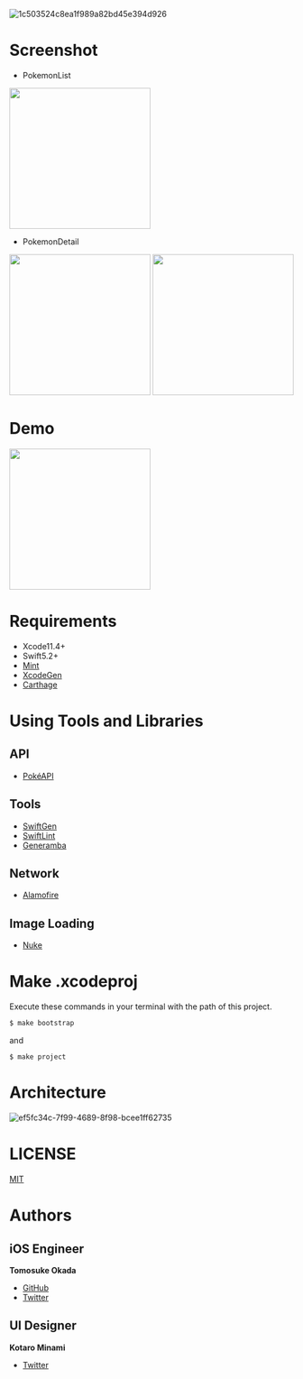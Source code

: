 ![1c503524c8ea1f989a82bd45e394d926](https://user-images.githubusercontent.com/20692907/78142386-d6a7dc00-7467-11ea-81ca-c21b6b77d823.png)

# Screenshot

- PokemonList

<img src="https://user-images.githubusercontent.com/20692907/79763119-9a78e480-835e-11ea-9e20-1816672632fd.png" width="250">

- PokemonDetail

<img src="https://user-images.githubusercontent.com/20692907/79763126-9cdb3e80-835e-11ea-871e-c5889eeebfa7.png" width="250">

<img src="https://user-images.githubusercontent.com/20692907/79766430-f04f8b80-8362-11ea-88fc-1bcc182fcd3c.png" width="250">

# Demo
<img src="https://user-images.githubusercontent.com/20692907/79763116-977df400-835e-11ea-93c9-e2bc04d89b8a.gif" width="250">

# Requirements
- Xcode11.4+
- Swift5.2+
- [Mint](https://github.com/yonaskolb/Mint)
- [XcodeGen](https://github.com/yonaskolb/XcodeGen)
- [Carthage](https://github.com/Carthage/Carthage)

# Using Tools and Libraries

## API
- [PokéAPI](https://pokeapi.co/)

## Tools
- [SwiftGen](https://github.com/SwiftGen/SwiftGen)
- [SwiftLint](https://github.com/realm/SwiftLint)
- [Generamba](https://github.com/strongself/Generamba)

## Network
- [Alamofire](https://github.com/Alamofire/Alamofire)

## Image Loading
- [Nuke](https://github.com/kean/Nuke)

# Make .xcodeproj
Execute these commands in your terminal with the path of this project.

```ruby
$ make bootstrap
```

and

```
$ make project
```

# Architecture
![ef5fc34c-7f99-4689-8f98-bcee1ff62735](https://user-images.githubusercontent.com/20692907/78416844-2274a400-7667-11ea-9e41-7e6d27c21356.png)


# LICENSE
[MIT](https://github.com/Frog-Frog/Pokedex/blob/master/LICENSE)

# Authors

## iOS Engineer
**Tomosuke Okada**

- [GitHub](https://github.com/Frog-Frog)
- [Twitter](https://twitter.com/fr0g_fr0g)

## UI Designer
**Kotaro Minami**

- [Twitter](https://twitter.com/arice_kawamako)
